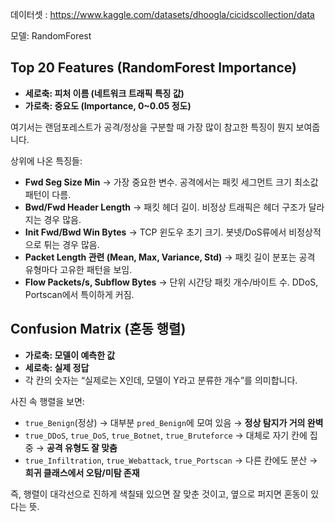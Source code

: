 
데이터셋 : https://www.kaggle.com/datasets/dhoogla/cicidscollection/data

모델: RandomForest



## Top 20 Features (RandomForest Importance)

- **세로축: 피처 이름 (네트워크 트래픽 특징 값)**
- **가로축: 중요도 (Importance, 0~0.05 정도)**

여기서는 랜덤포레스트가 공격/정상을 구분할 때 가장 많이 참고한 특징이 뭔지 보여줍니다.

상위에 나온 특징들:

- **Fwd Seg Size Min** → 가장 중요한 변수. 공격에서는 패킷 세그먼트 크기 최소값 패턴이 다름.
- **Bwd/Fwd Header Length** → 패킷 헤더 길이. 비정상 트래픽은 헤더 구조가 달라지는 경우 많음.
- **Init Fwd/Bwd Win Bytes** → TCP 윈도우 초기 크기. 봇넷/DoS류에서 비정상적으로 튀는 경우 많음.
- **Packet Length 관련 (Mean, Max, Variance, Std)** → 패킷 길이 분포는 공격 유형마다 고유한 패턴을 보임.
- **Flow Packets/s, Subflow Bytes** → 단위 시간당 패킷 개수/바이트 수. DDoS, Portscan에서 특이하게 커짐.




## Confusion Matrix (혼동 행렬)

- **가로축: 모델이 예측한 값**
- **세로축: 실제 정답**
- 각 칸의 숫자는 “실제로는 X인데, 모델이 Y라고 분류한 개수”를 의미합니다.

사진 속 행렬을 보면:

- `true_Benign`(정상) → 대부분 `pred_Benign`에 모여 있음 → **정상 탐지가 거의 완벽**
- `true_DDoS`, `true_DoS`, `true_Botnet`, `true_Bruteforce` → 대체로 자기 칸에 집중 → **공격 유형도 잘 맞춤**
- `true_Infiltration`, `true_Webattack`, `true_Portscan` → 다른 칸에도 분산 → **희귀 클래스에서 오탐/미탐 존재**

즉, 행렬이 대각선으로 진하게 색칠돼 있으면 잘 맞춘 것이고, 옆으로 퍼지면 혼동이 있다는 뜻.



